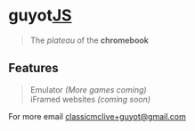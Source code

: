 # guyot<a href="">JS</a>

> The *plateau* of the **chromebook**

## Features

> Emulator *(More games coming)*<br/>
> iFramed websites *(coming soon)*

For more email <a href="">classicmclive+guyot@gmail.com</a>

